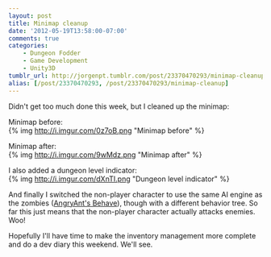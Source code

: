```yaml
---
layout: post
title: Minimap cleanup
date: '2012-05-19T13:58:00-07:00'
comments: true
categories:
    - Dungeon Fodder
    - Game Development
    - Unity3D
tumblr_url: http://jorgenpt.tumblr.com/post/23370470293/minimap-cleanup
alias: [/post/23370470293, /post/23370470293/minimap-cleanup]
---
```


Didn't get too much done this week, but I cleaned up the minimap:

Minimap before:  
{% img http://i.imgur.com/0z7oB.png "Minimap before" %}

Minimap after:  
{% img http://i.imgur.com/9wMdz.png "Minimap after" %}

  
I also added a dungeon level indicator:  
{% img http://i.imgur.com/dXnTI.png "Dungeon level indicator" %}

And finally I switched the non-player character to use the same AI engine as the zombies ([AngryAnt's Behave](http://angryant.com/behave)), though with a different behavior tree. So far this just means that the non-player character actually attacks enemies. Woo!

Hopefully I'll have time to make the inventory management more complete and do a dev diary this weekend. We'll see.
